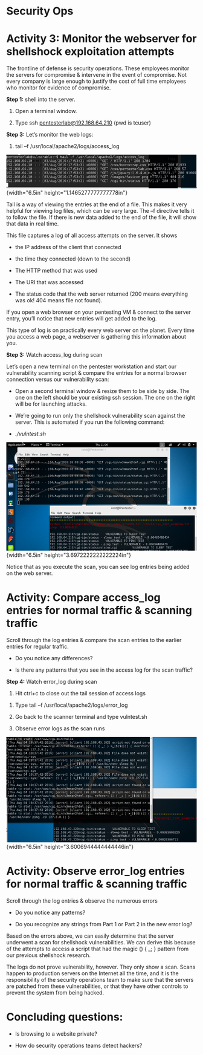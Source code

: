 Security Ops
============

Activity 3: Monitor the webserver for shellshock exploitation attempts
======================================================================

The frontline of defense is security operations. These employees monitor
the servers for compromise & intervene in the event of compromise. Not
every company is large enough to justify the cost of full time employees
who monitor for evidence of compromise.

**Step 1:** shell into the server.

1.  Open a terminal window.

2.  Type ssh pentesterlab@192.168.64.210 (pwd is tcuser)

**Step 3:** Let’s monitor the web logs:

1.  tail –f /usr/local/apache2/logs/access\_log

![](DocumentImages/SecOpsPicture1.png){width="6.5in" height="1.1465277777777778in"}

Tail is a way of viewing the entries at the end of a file. This makes it
very helpful for viewing log files, which can be very large. The –f
directive tells it to follow the file. If there is new data added to the
end of the file, it will show that data in real time.

This file captures a log of all access attempts on the server. It shows

-   the IP address of the client that connected

-   the time they connected (down to the second)

-   The HTTP method that was used

-   The URI that was accessed

-   The status code that the web server returned (200 means everything
    was ok! 404 means file not found).

If you open a web browser on your pentesting VM & connect to the server
entry, you’ll notice that new entries will get added to the log.

This type of log is on practically every web server on the planet. Every
time you access a web page, a webserver is gathering this information
about you.

**Step 3:** Watch access\_log during scan

Let’s open a new terminal on the pentester workstation and start our
vulnerability scanning script & compare the entries for a normal browser
connection versus our vulnerability scan:

-   Open a second terminal window & resize them to be side by side. The
    one on the left should be your existing ssh session. The one on the
    right will be for launching attacks.

-   We’re going to run only the shellshock vulnerability scan against
    the server. This is automated if you run the following command:

-   *./vulntest.sh*

![](DocumentImages/SecOpsPicture2.png){width="6.5in" height="3.6972222222222224in"}

Notice that as you execute the scan, you can see log entries being added
on the web server.

Activity: Compare access\_log entries for normal traffic & scanning traffic 
============================================================================

Scroll through the log entries & compare the scan entries to the earlier
entries for regular traffic.

-   Do you notice any differences?

-   Is there any patterns that you see in the access log for the scan
    traffic?

**Step 4:** Watch error\_log during scan

1.  Hit ctrl+c to close out the tail session of access logs

<!-- -->

1.  Type tail –f /usr/local/apache2/logs/error\_log

2.  Go back to the scanner terminal and type vulntest.sh

3.  Observe error logs as the scan runs

![](DocumentImages/SecOpsPicture3.png){width="6.5in" height="3.6006944444444446in"}

Activity: Observe error\_log entries for normal traffic & scanning traffic 
===========================================================================

Scroll through the log entries & observe the numerous errors

-   Do you notice any patterns?

-   Do you recognize any strings from Part 1 or Part 2 in the new error
    log?

Based on the errors above, we can easily determine that the server
underwent a scan for shellshock vulnerabilities. We can derive this
because of the attempts to access a script that had the magic () { \_; }
pattern from our previous shellshock research.

The logs do not prove vulnerability, however. They only show a scan.
Scans happen to production servers on the Internet all the time, and it
is the responsibility of the security operations team to make sure that
the servers are patched from these vulnerabilities, or that they have
other controls to prevent the system from being hacked.

Concluding questions:
=====================

-   Is browsing to a website private?

-   How do security operations teams detect hackers?


